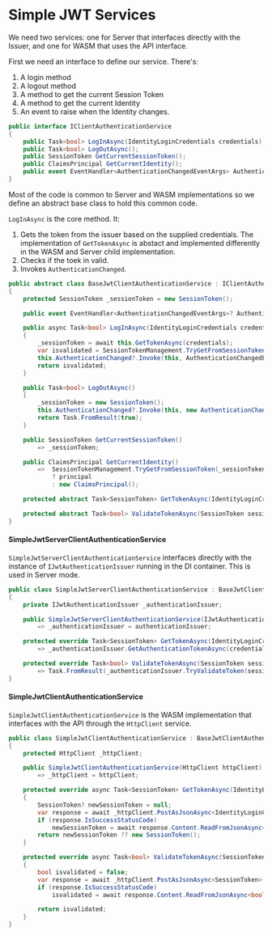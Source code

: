 # Simple JWT Services

We need two services: one for Server that interfaces directly with the Issuer,  and one for WASM that uses the API interface.

First we need an interface to define our service.  There's:

1. A login method
2. A logout method
3. A method to get the current Session Token
4. A method to get the current Identity
5. An event to raise when the Identity changes.

```csharp
public interface IClientAuthenticationService
{
    public Task<bool> LogInAsync(IdentityLoginCredentials credentials);
    public Task<bool> LogOutAsync();
    public SessionToken GetCurrentSessionToken();
    public ClaimsPrincipal GetCurrentIdentity();
    public event EventHandler<AuthenticationChangedEventArgs> AuthenticationChanged;
}
```

Most of the code is common to Server and WASM implementations so we define an abstract base class to hold this common code. 

`LogInAsync` is the core method. It:
1. Gets the token from the issuer based on the supplied credentials.  The implementation of `GetTokenAsync` is abstact and implemented differently in the WASM and Server child implementation.
2. Checks if the toek in valid.
3. Invokes `AuthenticationChanged`.

```csharp
public abstract class BaseJwtClientAuthenticationService : IClientAuthenticationService
{
    protected SessionToken _sessionToken = new SessionToken();

    public event EventHandler<AuthenticationChangedEventArgs>? AuthenticationChanged;

    public async Task<bool> LogInAsync(IdentityLoginCredentials credentials)
    {
        _sessionToken = await this.GetTokenAsync(credentials);
        var isvalidated = SessionTokenManagement.TryGetFromSessionToken(_sessionToken, "local", out ClaimsPrincipal principal);
        this.AuthenticationChanged?.Invoke(this, AuthenticationChangedEventArgs.NewAuthenticationChangedEventArgs(principal));
        return isvalidated;
    }

    public Task<bool> LogOutAsync()
    {
        _sessionToken = new SessionToken();
        this.AuthenticationChanged?.Invoke(this, new AuthenticationChangedEventArgs());
        return Task.FromResult(true);
    }

    public SessionToken GetCurrentSessionToken()
        => _sessionToken;

    public ClaimsPrincipal GetCurrentIdentity()
        =>  SessionTokenManagement.TryGetFromSessionToken(_sessionToken, AppConstants.AuthenticationType, out ClaimsPrincipal principal)
            ? principal
            : new ClaimsPrincipal();

    protected abstract Task<SessionToken> GetTokenAsync(IdentityLoginCredentials credentials);

    protected abstract Task<bool> ValidateTokenAsync(SessionToken sessionToken);
}
```

#### SimpleJwtServerClientAuthenticationService

`SimpleJwtServerClientAuthenticationService` interfaces directly with the instance of `IJwtAuthenticationIssuer` running in the DI container.  This is used in Server mode.

```csharp
public class SimpleJwtServerClientAuthenticationService : BaseJwtClientAuthenticationService, IClientAuthenticationService
{
    private IJwtAuthenticationIssuer _authenticationIssuer;

    public SimpleJwtServerClientAuthenticationService(IJwtAuthenticationIssuer authenticationIssuer)
        => _authenticationIssuer = authenticationIssuer;

    protected override Task<SessionToken> GetTokenAsync(IdentityLoginCredentials credentials)
        => _authenticationIssuer.GetAuthenticationTokenAsync(credentials);

    protected override Task<bool> ValidateTokenAsync(SessionToken sessionToken)
        => Task.FromResult(_authenticationIssuer.TryValidateToken(sessionToken));
}
```

#### SimpleJwtClientAuthenticationService

`SimpleJwtClientAuthenticationService` is the WASM implementation that interfaces with the API through the `HttpClient` service.

```csharp
public class SimpleJwtClientAuthenticationService : BaseJwtClientAuthenticationService, IClientAuthenticationService
{
    protected HttpClient _httpClient;

    public SimpleJwtClientAuthenticationService(HttpClient httpClient)
        => _httpClient = httpClient;

    protected override async Task<SessionToken> GetTokenAsync(IdentityLoginCredentials credentials)
    {
        SessionToken? newSessionToken = null;
        var response = await _httpClient.PostAsJsonAsync<IdentityLoginCredentials>(AppConstants.LogInUrl, credentials);
        if (response.IsSuccessStatusCode)
            newSessionToken = await response.Content.ReadFromJsonAsync<SessionToken>();
        return newSessionToken ?? new SessionToken();
    }

    protected override async Task<bool> ValidateTokenAsync(SessionToken sessionToken)
    {
        bool isvalidated = false;
        var response = await _httpClient.PostAsJsonAsync<SessionToken>(AppConstants.ValidateUrl, sessionToken);
        if (response.IsSuccessStatusCode)
            isvalidated = await response.Content.ReadFromJsonAsync<bool>();

        return isvalidated;
    }
}
```